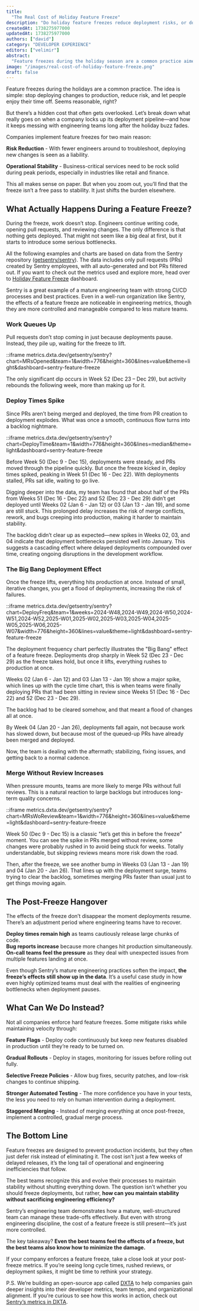 ```yaml
---
title:
  "The Real Cost of Holiday Feature Freeze"
description: "Do holiday feature freezes reduce deployment risks, or do they hinder your team? Explore Sentry’s data on freeze-induced bottlenecks and discover strategies to maintain stability without slowing development."
createdAt: 1738275977000
updatedAt: 1738275977000
authors: ["david"]
category: "DEVELOPER EXPERIENCE"
editors: ["velimir"]
abstract:
  "Feature freezes during the holiday season are a common practice aimed at reducing deployment risks and ensuring operational stability. However, while they prevent immediate disruptions, they often introduce hidden costs such as increased cycle times, deployment bottlenecks, and rushed code reviews. This article examines the real impact of holiday feature freezes using data from Sentry’s repository, showcasing how even mature engineering teams experience measurable slowdowns. While Sentry mitigates these effects through strong CI/CD processes and backlog management, the consequences are still evident in engineering metrics. We explore alternative approaches, including feature flags, gradual rollouts, and selective freeze policies, to maintain stability while minimizing post-freeze inefficiencies. Understanding these trade-offs helps teams make informed decisions about whether a feature freeze is truly the best strategy for their organization."
image: "/images/real-cost-of-holiday-feature-freeze.png"
draft: false
---
```



Feature freezes during the holidays are a common practice. The idea is simple: stop deploying changes to production, reduce risk, and let people enjoy their time off. Seems reasonable, right? 

But there’s a hidden cost that often gets overlooked. Let’s break down what really goes on when a company locks up its deployment pipeline—and how it keeps messing with engineering teams long after the holiday buzz fades.

Companies implement feature freezes for two main reason:

**Risk Reduction** - With fewer engineers around to troubleshoot, deploying new changes is seen as a liability.  

**Operational Stability** - Business-critical services need to be rock solid during peak periods, especially in industries like retail and finance.

This all makes sense on paper. But when you zoom out, you’ll find that the freeze isn’t a free pass to stability. It just shifts the burden elsewhere.


## What Actually Happens During a Feature Freeze?

During the freeze, work doesn’t stop. Engineers continue writing code, opening pull requests, and reviewing changes. The only difference is that nothing gets deployed. That might not seem like a big deal at first, but it starts to introduce some serious bottlenecks.

All the following examples and charts are based on data from the Sentry repository ([getsentry/sentry](https://github.com/getsentry/sentry)). The data includes only pull requests (PRs) created by Sentry employees, with all auto-generated and bot PRs filtered out. If you want to check out the metrics used and explore more, head over to [Holiday Feature Freeze](https://metrics.dxta.dev/getsentry/sentry/sentry-feature-freeze) dashboard.

Sentry is a great example of a mature engineering team with strong CI/CD processes and best practices. Even in a well-run organization like Sentry, the effects of a feature freeze are noticeable in engineering metrics, though they are more controlled and manageable compared to less mature teams.

### Work Queues Up
Pull requests don’t stop coming in just because deployments pause. Instead, they pile up, waiting for the freeze to lift.

::iframe metrics.dxta.dev/getsentry/sentry?chart=MRsOpened&team=1&width=776&height=360&lines=value&theme=light&dashboard=sentry-feature-freeze

The only significant dip occurs in Week 52 (Dec 23 – Dec 29), but activity rebounds the following week, more than making up for it. 

### Deploy Times Spike

Since PRs aren’t being merged and deployed, the time from PR creation to deployment explodes. What was once a smooth, continuous flow turns into a backlog nightmare.

::iframe metrics.dxta.dev/getsentry/sentry?chart=DeployTime&team=1&width=776&height=360&lines=median&theme=light&dashboard=sentry-feature-freeze

Before Week 50 (Dec 9 - Dec 15), deployments were steady, and PRs moved through the pipeline quickly. But once the freeze kicked in, deploy times spiked, peaking in Week 51 (Dec 16 - Dec 22). With deployments stalled, PRs sat idle, waiting to go live.

Digging deeper into the data, my team has found that about half of the PRs from Weeks 51 (Dec 16 - Dec 22) and 52 (Dec 23 - Dec 29) didn’t get deployed until Weeks 02 (Jan 6 - Jan 12) or 03 (Jan 13 - Jan 19), and some are still stuck. This prolonged delay increases the risk of merge conflicts, rework, and bugs creeping into production, making it harder to maintain stability.

The backlog didn’t clear up as expected—new spikes in Weeks 02, 03, and 04 indicate that deployment bottlenecks persisted well into January. This suggests a cascading effect where delayed deployments compounded over time, creating ongoing disruptions in the development workflow.

### The Big Bang Deployment Effect
Once the freeze lifts, everything hits production at once. Instead of small, iterative changes, you get a flood of deployments, increasing the risk of failures.

::iframe metrics.dxta.dev/getsentry/sentry?chart=DeployFreq&team=1&weeks=2024-W48,2024-W49,2024-W50,2024-W51,2024-W52,2025-W01,2025-W02,2025-W03,2025-W04,2025-W05,2025-W06,2025-W07&width=776&height=360&lines=value&theme=light&dashboard=sentry-feature-freeze

The deployment frequency chart perfectly illustrates the "Big Bang" effect of a feature freeze. Deployments drop sharply in Week 52 (Dec 23 - Dec 29) as the freeze takes hold, but once it lifts, everything rushes to production at once.

Weeks 02 (Jan 6 - Jan 12) and 03 (Jan 13 - Jan 19) show a major spike, which lines up with the cycle time chart, this is when teams were finally deploying PRs that had been sitting in review since Weeks 51 (Dec 16 - Dec 22) and 52 (Dec 23 - Dec 29). 

The backlog had to be cleared somehow, and that meant a flood of changes all at once. 

By Week 04 (Jan 20 - Jan 26), deployments fall again, not because work has slowed down, but because most of the queued-up PRs have already been merged and deployed. 

Now, the team is dealing with the aftermath; stabilizing, fixing issues, and getting back to a normal cadence.

### Merge Without Review Increases
When pressure mounts, teams are more likely to merge PRs without full reviews. This is a natural reaction to large backlogs but introduces long-term quality concerns.

::iframe metrics.dxta.dev/getsentry/sentry?chart=MRsWoReview&team=1&width=776&height=360&lines=value&theme=light&dashboard=sentry-feature-freeze

Week 50 (Dec 9 - Dec 15) is a classic "let’s get this in before the freeze" moment. You can see the spike in PRs merged without review, some changes were probably rushed in to avoid being stuck for weeks. Totally understandable, but skipping reviews means more risk down the road.

Then, after the freeze, we see another bump in Weeks 03 (Jan 13 - Jan 19) and 04 (Jan 20 - Jan 26). That lines up with the deployment surge, teams trying to clear the backlog, sometimes merging PRs faster than usual just to get things moving again. 

## The Post-Freeze Hangover

The effects of the freeze don’t disappear the moment deployments resume. There’s an adjustment period where engineering teams have to recover.

**Deploy times remain high** as teams cautiously release large chunks of code.  
**Bug reports increase** because more changes hit production simultaneously.  
**On-call teams feel the pressure** as they deal with unexpected issues from multiple features landing at once.  

Even though Sentry’s mature engineering practices soften the impact, **the freeze’s effects still show up in the data**. It’s a useful case study in how even highly optimized teams must deal with the realities of engineering bottlenecks when deployment pauses.

## What Can We Do Instead?

Not all companies enforce hard feature freezes. Some mitigate risks while maintaining velocity through:

**Feature Flags** - Deploy code continuously but keep new features disabled in production until they’re ready to be turned on.

**Gradual Rollouts** - Deploy in stages, monitoring for issues before rolling out fully.

**Selective Freeze Policies** - Allow bug fixes, security patches, and low-risk changes to continue shipping.

**Stronger Automated Testing** - The more confidence you have in your tests, the less you need to rely on human intervention during a deployment.

**Staggered Merging** - Instead of merging everything at once post-freeze, implement a controlled, gradual merge process.


## The Bottom Line

Feature freezes are designed to prevent production incidents, but they often just defer risk instead of eliminating it. The cost isn’t just a few weeks of delayed releases, it’s the long tail of operational and engineering inefficiencies that follow.

The best teams recognize this and evolve their processes to maintain stability without shutting everything down. The question isn’t whether you should freeze deployments, but rather, **how can you maintain stability without sacrificing engineering efficiency?**

Sentry’s engineering team demonstrates how a mature, well-structured team can manage these trade-offs effectively. But even with strong engineering discipline, the cost of a feature freeze is still present—it’s just more controlled. 

The key takeaway? **Even the best teams feel the effects of a freeze, but the best teams also know how to minimize the damage.**

If your company enforces a feature freeze, take a close look at your post-freeze metrics. If you’re seeing long cycle times, rushed reviews, or deployment spikes, it might be time to rethink your strategy.

P.S. We’re building an open-source app called [DXTA](https://dxta.dev) to help companies gain deeper insights into their developer metrics, team tempo, and organizational alignment. If you're curious to see how this works in action, check out [Sentry’s metrics in DXTA](https://metrics.dxta.dev/getsentry/sentry).
